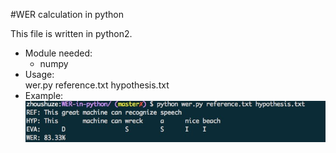 #WER calculation in python

This file is written in python2.  

- Module needed:   
    - numpy  
- Usage:  
wer.py reference.txt hypothesis.txt  
- Example:
![result](result.jpg)